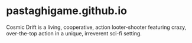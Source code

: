 # pastaghigame.github.io
Cosmic Drift is a living, cooperative, action looter-shooter featuring crazy, over-the-top action in a unique, irreverent sci-fi setting.
